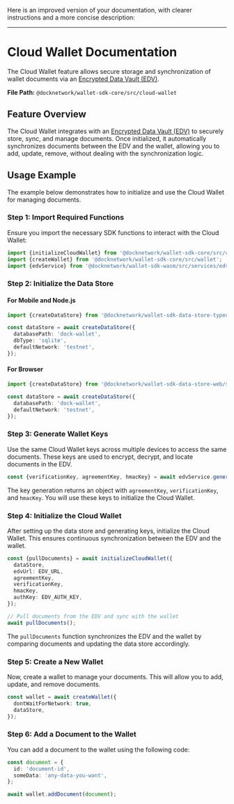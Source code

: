 Here is an improved version of your documentation, with clearer instructions and a more concise description:

---

# Cloud Wallet Documentation

The Cloud Wallet feature allows secure storage and synchronization of wallet documents via an [Encrypted Data Vault (EDV)](https://digitalbazaar.github.io/encrypted-data-vaults/).

**File Path:** `@docknetwork/wallet-sdk-core/src/cloud-wallet`

## Feature Overview

The Cloud Wallet integrates with an [Encrypted Data Vault (EDV)](https://digitalbazaar.github.io/encrypted-data-vaults/) to securely store, sync, and manage documents. Once initialized, it automatically synchronizes documents between the EDV and the wallet, allowing you to add, update, remove, without dealing with the synchronization logic.

## Usage Example

The example below demonstrates how to initialize and use the Cloud Wallet for managing documents.

### Step 1: Import Required Functions

Ensure you import the necessary SDK functions to interact with the Cloud Wallet:

```ts
import {initializeCloudWallet} from '@docknetwork/wallet-sdk-core/src/cloud-wallet';
import {createWallet} from '@docknetwork/wallet-sdk-core/src/wallet';
import {edvService} from '@docknetwork/wallet-sdk-wasm/src/services/edv';
```

### Step 2: Initialize the Data Store

#### For Mobile and Node.js

```ts
import {createDataStore} from '@docknetwork/wallet-sdk-data-store-typeorm/src';

const dataStore = await createDataStore({
  databasePath: 'dock-wallet',
  dbType: 'sqlite',
  defaultNetwork: 'testnet',
});
```

#### For Browser

```ts
import {createDataStore} from '@docknetwork/wallet-sdk-data-store-web/src';

const dataStore = await createDataStore({
  databasePath: 'dock-wallet',
  defaultNetwork: 'testnet',
});
```

### Step 3: Generate Wallet Keys

Use the same Cloud Wallet keys across multiple devices to access the same documents. These keys are used to encrypt, decrypt, and locate documents in the EDV.

```ts
const {verificationKey, agreementKey, hmacKey} = await edvService.generateKeys();
```

The key generation returns an object with `agreementKey`, `verificationKey`, and `hmacKey`. You will use these keys to initialize the Cloud Wallet.

### Step 4: Initialize the Cloud Wallet

After setting up the data store and generating keys, initialize the Cloud Wallet. This ensures continuous synchronization between the EDV and the wallet.

```ts
const {pullDocuments} = await initializeCloudWallet({
  dataStore,
  edvUrl: EDV_URL,
  agreementKey,
  verificationKey,
  hmacKey,
  authKey: EDV_AUTH_KEY,
});

// Pull documents from the EDV and sync with the wallet
await pullDocuments();
```

The `pullDocuments` function synchronizes the EDV and the wallet by comparing documents and updating the data store accordingly.

### Step 5: Create a New Wallet

Now, create a wallet to manage your documents. This will allow you to add, update, and remove documents.

```ts
const wallet = await createWallet({
  dontWaitForNetwork: true,
  dataStore,
});
```

### Step 6: Add a Document to the Wallet

You can add a document to the wallet using the following code:

```ts
const document = {
  id: 'document-id',
  someData: 'any-data-you-want',
};

await wallet.addDocument(document);
```
